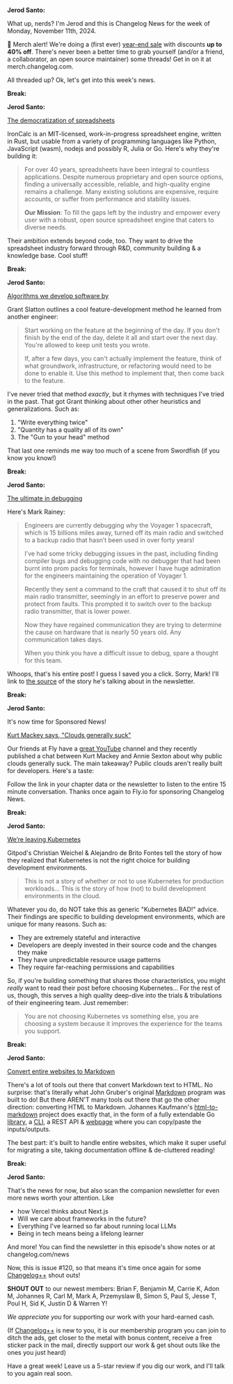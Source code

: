 **Jerod Santo:**

What up, nerds? I'm Jerod and this is Changelog News for the week of Monday, November 11th, 2024.

🚨 Merch alert! We're doing a (first ever) [year-end sale](https://merch.changelog.com) with discounts **up to 40% off**. There's never been a better time to grab yourself (and/or a friend, a collaborator, an open source maintainer) some threads! Get in on it at merch.changelog.com.

All threaded up? Ok, let's get into this week's news.

**Break:**

**Jerod Santo:**

[The democratization of spreadsheets](https://www.ironcalc.com/)

IronCalc is an MIT-licensed, work-in-progress spreadsheet engine, written in Rust, but usable from a variety of programming languages like Python, JavaScript (wasm), nodejs and possibly R, Julia or Go. Here's why they're building it:

> For over 40 years, spreadsheets have been integral to countless applications. Despite numerous proprietary and open source options, finding a universally accessible, reliable, and high-quality engine remains a challenge. Many existing solutions are expensive, require accounts, or suffer from performance and stability issues.
>
> **Our Mission**: To fill the gaps left by the industry and empower every user with a robust, open source spreadsheet engine that caters to diverse needs.

Their ambition extends beyond code, too. They want to drive the spreadsheet industry forward through R&D, community building & a knowledge base. Cool stuff!

**Break:**

**Jerod Santo:**

[Algorithms we develop software by](https://grantslatton.com/software-pathfinding)

Grant Slatton outlines a cool feature-development method he learned from another engineer:

> Start working on the feature at the beginning of the day. If you don't finish by the end of the day, delete it all and start over the next day. You're allowed to keep unit tests you wrote.
>
> If, after a few days, you can't actually implement the feature, think of what groundwork, infrastructure, or refactoring would need to be done to enable it. Use this method to implement that, then come back to the feature.

I've never tried that method *exactly*, but it rhymes with techniques I've tried in the past. That got Grant thinking about other  other heuristics and generalizations. Such as:

1. "Write everything twice"
2. "Quantity has a quality all of its own"
3. The "Gun to your head" method

That last one reminds me way too much of a scene from Swordfish (if you know you know!)

**Break:**

**Jerod Santo:**

[The ultimate in debugging](https://ilearnt.com/blog/ultimatedebugging/)

Here's Mark Rainey:

> Engineers are currently debugging why the Voyager 1 spacecraft, which is 15 billions miles away, turned off its main radio and switched to a backup radio that hasn’t been used in over forty years!
>
> I’ve had some tricky debugging issues in the past, including finding compiler bugs and debugging code with no debugger that had been burnt into prom packs for terminals, however I have huge admiration for the engineers maintaining the operation of Voyager 1.
>
> Recently they sent a command to the craft that caused it to shut off its main radio transmitter, seemingly in an effort to preserve power and protect from faults. This prompted it to switch over to the backup radio transmitter, that is lower power.
>
> Now they have regained communication they are trying to determine the cause on hardware that is nearly 50 years old. Any communication takes days.
>
> When you think you have a difficult issue to debug, spare a thought for this team.

Whoops, that's his entire post! I guess I saved you a click. Sorry, Mark! I'll link to [the source](https://www.earth.com/news/voyager-1-shocks-nasa-by-communicating-with-radio-system-that-hasnt-been-used-since-1981/) of the story he's talking about in the newsletter.

**Break:**

**Jerod Santo:**

It's now time for Sponsored News!

[Kurt Mackey says, "Clouds generally suck"](https://www.youtube.com/watch?v=T5e4PnjrviA)

Our friends at Fly have a [great YouTube](https://www.youtube.com/@flydotio) channel and they recently published a chat between Kurt Mackey and Annie Sexton about why public clouds generally suck. The main takeaway? Public clouds aren't really built for developers. Here's a taste:

Follow the link in your chapter data or the newsletter to listen to the entire 15 minute conversation. Thanks once again to Fly.io for sponsoring Changelog News.

**Break:**

**Jerod Santo:**

[We’re leaving Kubernetes](https://www.gitpod.io/blog/we-are-leaving-kubernetes)

Gitpod's Christian Weichel & Alejandro de Brito Fontes tell the story of how they realized that Kubernetes is not the right choice for building development environments.

> This is not a story of whether or not to use Kubernetes for production workloads... This is the story of how (not) to build development environments in the cloud.

Whatever you do, do NOT take this as generic "Kubernetes BAD!" advice. Their findings are specific to building development environments, which are unique for many reasons. Such as:

- They are extremely stateful and interactive
- Developers are deeply invested in their source code and the changes they make
- They have unpredictable resource usage patterns
- They require far-reaching permissions and capabilities

So, if you're building something that shares those characteristics, you might *really* want to read their post before choosing Kubernetes... For the rest of us, though, this serves a high quality deep-dive into the trials & tribulations of their engineering team. Just remember:

> You are not choosing Kubernetes vs something else, you are choosing a system because it improves the experience for the teams you support.

**Break:**

**Jerod Santo:**

[Convert entire websites to Markdown](https://html-to-markdown.com/)

There's a lot of tools out there that convert Markdown text to HTML. No surprise: that's literally what John Gruber's original [Markdown](https://daringfireball.net/projects/markdown/) program was built to do! But there AREN'T many tools out there that go the other direction: converting HTML to Markdown. Johannes Kaufmann's [html-to-markdown](https://github.com/JohannesKaufmann/html-to-markdown) project does exactly that, in the form of a fully extendable Go [library](https://github.com/JohannesKaufmann/html-to-markdown?tab=readme-ov-file#golang-library), a [CLI](https://github.com/JohannesKaufmann/html-to-markdown?tab=readme-ov-file#cli---using-it-on-the-command-line), a REST API & [webpage](https://html-to-markdown.com/demo) where you can copy/paste the inputs/outputs.

The best part: it's built to handle entire websites, which make it super useful for migrating a site, taking documentation offline & de-cluttered reading!

**Break:**

**Jerod Santo:**

That's the news for now, but also scan the companion newsletter for even more news worth your attention. Like

- how Vercel thinks about Next.js
- Will we care about frameworks in the future?
- Everything I've learned so far about running local LLMs
- Being in tech means being a lifelong learner

And more! You can find the newsletter in this episode's show notes or at changelog.com/news

Now, this is issue #120, so that means it's time once again for some [Changelog++](https://changelog.com/++) shout outs!

**SHOUT OUT** to our newest members: Brian F, Benjamin M, Carrie K, Adon M, Johannes R, Carl M, Mark A, Przemyslaw B, Simon S, Paul S, Jesse T, Poul H, Sid K, Justin D & Warren Y!

_We appreciate you_ for supporting our work with your hard-earned cash.

(If [Changelog++](https://changelog.com/++) is new to you, it is our membership program you can join to ditch the ads, get closer to the metal with bonus content, receive a free sticker pack in the mail, directly support our work & get shout outs like the ones you just heard)

Have a great week! Leave us a 5-star review if you dig our work, and I'll talk to you again real soon.
